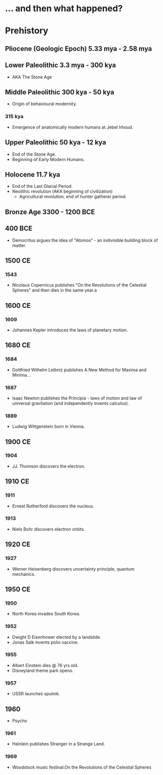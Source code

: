 # ... and then what happened?

# Prehistory

## Pliocene (Geologic Epoch) 5.33 mya - 2.58 mya

## Lower Paleolithic 3.3 mya - 300 kya

* AKA The Stone Age

### 

## Middle Paleolithic 300 kya - 50 kya

* Origin of behavioural modernity.

### 315 kya

* Emergence of anatomically modern humans at Jebel Irhoud.

## Upper Paleolithic 50 kya - 12 kya

* End of the Stone Age.
* Beginning of Early Modern Humans.

## Holocene 11.7 kya

* End of the Last Glacial Period.
* Neolithic revolution (AKA beginning of civilization)
   * Agricultural revolution, end of hunter gatherer period.

## Bronze Age 3300 - 1200 BCE

## 400 BCE

* Democritus argues the idea of "Atomos" - an indivisible building block of matter.

## 1500 CE

### 1543

* Nicolaus Copernicus publishes "On the Revolutions of the Celestial Spheres" and then dies in the same year.a

## 1600 CE

### 1609

* Johannes Kepler introduces the laws of planetary motion.

## 1680 CE

### 1684

* Gottfried Wilhelm Leibniz publishes A New Method for Maxima and Minima...

### 1687

* Isaac Newton publishes the Principia - laws of motion and law of universal gravitation (and independently invents calculus).

### 1889

* Ludwig Wittgenstein born in Vienna.

## 1900 CE

### 1904

* JJ. Thomson discovers the electron.

## 1910 CE

### 1911

* Ernest Rutherford discovers the nucleus.

### 1913

* Niels Bohr discovers electron orbits.

## 1920 CE

### 1927

* Werner Heisenberg discovers uncertainty principle, quantum mechanics.

## 1950 CE


### 1950

* North Korea invades South Korea.

### 1952

* Dwight D Eisenhower elected by a landslide.
* Jonas Salk invents polio vaccine.


### 1955
* Albert Einstein dies @ 76 yrs old.
* Disneyland theme park opens.

### 1957
* USSR launches sputnik.

## 1960
* Psycho

### 1961
* Heinlein publishes Stranger in a Strange Land.

### 1969
* Woodstock music festival.On the Revolutions of the Celestial Spheres

